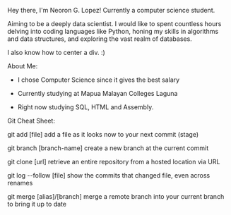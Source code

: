 Hey there, I'm Neoron G. Lopez! Currently a computer science student. 

Aiming to be a deeply data scientist. I would like to spent countless hours delving into coding languages like Python, honing my skills in algorithms and data structures, and exploring the vast realm of databases.

I also know how to center a div. :)

About Me:

- I chose Computer Science since it gives the best salary

- Currently studying at Mapua Malayan Colleges Laguna

- Right now studying SQL, HTML and Assembly.


Git Cheat Sheet:

git add [file]
add a file as it looks now to your next commit (stage)

git branch [branch-name]
create a new branch at the current commit

git clone [url]
retrieve an entire repository from a hosted location via URL

git log --follow [file]
show the commits that changed file, even across renames

git merge [alias]/[branch]
merge a remote branch into your current branch to bring it up to date